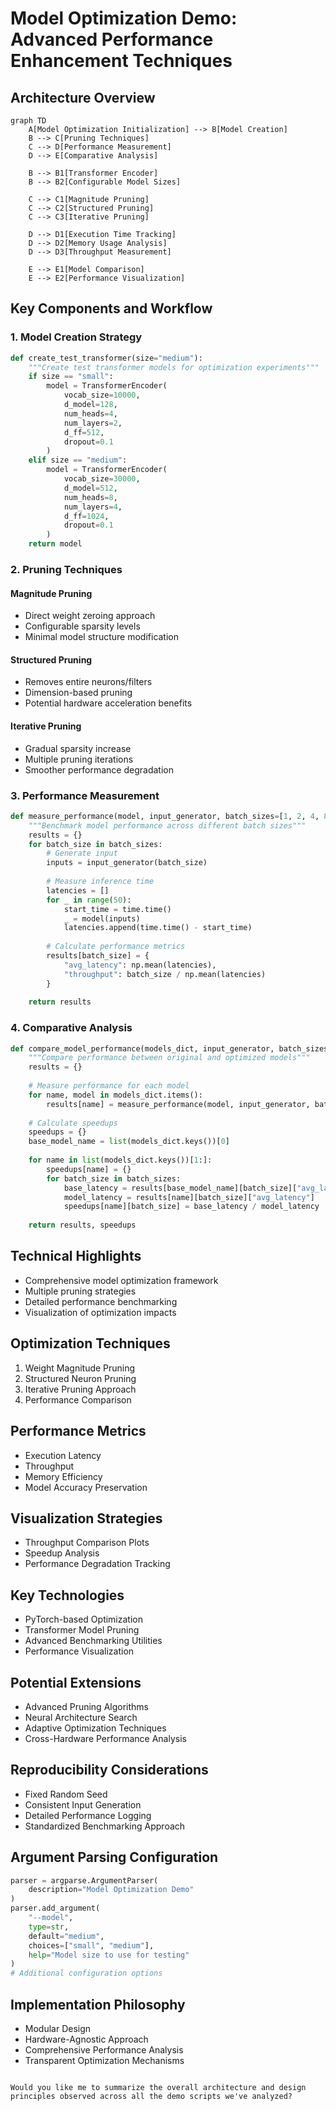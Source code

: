 # Model Optimization Demo: Advanced Performance Enhancement Techniques

## Architecture Overview
```mermaid
graph TD
    A[Model Optimization Initialization] --> B[Model Creation]
    B --> C[Pruning Techniques]
    C --> D[Performance Measurement]
    D --> E[Comparative Analysis]
    
    B --> B1[Transformer Encoder]
    B --> B2[Configurable Model Sizes]
    
    C --> C1[Magnitude Pruning]
    C --> C2[Structured Pruning]
    C --> C3[Iterative Pruning]
    
    D --> D1[Execution Time Tracking]
    D --> D2[Memory Usage Analysis]
    D --> D3[Throughput Measurement]
    
    E --> E1[Model Comparison]
    E --> E2[Performance Visualization]
```

## Key Components and Workflow

### 1. Model Creation Strategy
```python
def create_test_transformer(size="medium"):
    """Create test transformer models for optimization experiments"""
    if size == "small":
        model = TransformerEncoder(
            vocab_size=10000,
            d_model=128,
            num_heads=4,
            num_layers=2,
            d_ff=512,
            dropout=0.1
        )
    elif size == "medium":
        model = TransformerEncoder(
            vocab_size=30000,
            d_model=512,
            num_heads=8,
            num_layers=4,
            d_ff=1024,
            dropout=0.1
        )
    return model
```

### 2. Pruning Techniques

#### Magnitude Pruning
- Direct weight zeroing approach
- Configurable sparsity levels
- Minimal model structure modification

#### Structured Pruning
- Removes entire neurons/filters
- Dimension-based pruning
- Potential hardware acceleration benefits

#### Iterative Pruning
- Gradual sparsity increase
- Multiple pruning iterations
- Smoother performance degradation

### 3. Performance Measurement
```python
def measure_performance(model, input_generator, batch_sizes=[1, 2, 4, 8, 16]):
    """Benchmark model performance across different batch sizes"""
    results = {}
    for batch_size in batch_sizes:
        # Generate input
        inputs = input_generator(batch_size)
        
        # Measure inference time
        latencies = []
        for _ in range(50):
            start_time = time.time()
            _ = model(inputs)
            latencies.append(time.time() - start_time)
        
        # Calculate performance metrics
        results[batch_size] = {
            "avg_latency": np.mean(latencies),
            "throughput": batch_size / np.mean(latencies)
        }
    
    return results
```

### 4. Comparative Analysis
```python
def compare_model_performance(models_dict, input_generator, batch_sizes):
    """Compare performance between original and optimized models"""
    results = {}
    
    # Measure performance for each model
    for name, model in models_dict.items():
        results[name] = measure_performance(model, input_generator, batch_sizes)
    
    # Calculate speedups
    speedups = {}
    base_model_name = list(models_dict.keys())[0]
    
    for name in list(models_dict.keys())[1:]:
        speedups[name] = {}
        for batch_size in batch_sizes:
            base_latency = results[base_model_name][batch_size]["avg_latency"]
            model_latency = results[name][batch_size]["avg_latency"]
            speedups[name][batch_size] = base_latency / model_latency
    
    return results, speedups
```

## Technical Highlights
- Comprehensive model optimization framework
- Multiple pruning strategies
- Detailed performance benchmarking
- Visualization of optimization impacts

## Optimization Techniques
1. Weight Magnitude Pruning
2. Structured Neuron Pruning
3. Iterative Pruning Approach
4. Performance Comparison

## Performance Metrics
- Execution Latency
- Throughput
- Memory Efficiency
- Model Accuracy Preservation

## Visualization Strategies
- Throughput Comparison Plots
- Speedup Analysis
- Performance Degradation Tracking

## Key Technologies
- PyTorch-based Optimization
- Transformer Model Pruning
- Advanced Benchmarking Utilities
- Performance Visualization

## Potential Extensions
- Advanced Pruning Algorithms
- Neural Architecture Search
- Adaptive Optimization Techniques
- Cross-Hardware Performance Analysis

## Reproducibility Considerations
- Fixed Random Seed
- Consistent Input Generation
- Detailed Performance Logging
- Standardized Benchmarking Approach

## Argument Parsing Configuration
```python
parser = argparse.ArgumentParser(
    description="Model Optimization Demo"
)
parser.add_argument(
    "--model", 
    type=str, 
    default="medium", 
    choices=["small", "medium"],
    help="Model size to use for testing"
)
# Additional configuration options
```

## Implementation Philosophy
- Modular Design
- Hardware-Agnostic Approach
- Comprehensive Performance Analysis
- Transparent Optimization Mechanisms
```

Would you like me to summarize the overall architecture and design principles observed across all the demo scripts we've analyzed?